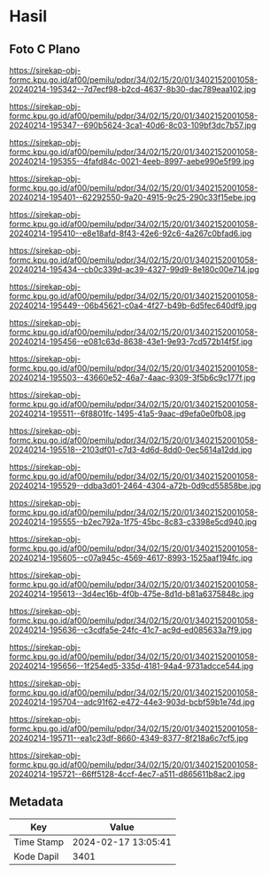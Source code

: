 # Hasil

## Foto C Plano

https://sirekap-obj-formc.kpu.go.id/af00/pemilu/pdpr/34/02/15/20/01/3402152001058-20240214-195342--7d7ecf98-b2cd-4637-8b30-dac789eaa102.jpg

https://sirekap-obj-formc.kpu.go.id/af00/pemilu/pdpr/34/02/15/20/01/3402152001058-20240214-195347--690b5624-3ca1-40d6-8c03-109bf3dc7b57.jpg

https://sirekap-obj-formc.kpu.go.id/af00/pemilu/pdpr/34/02/15/20/01/3402152001058-20240214-195355--4fafd84c-0021-4eeb-8997-aebe990e5f99.jpg

https://sirekap-obj-formc.kpu.go.id/af00/pemilu/pdpr/34/02/15/20/01/3402152001058-20240214-195401--62292550-9a20-4915-9c25-290c33f15ebe.jpg

https://sirekap-obj-formc.kpu.go.id/af00/pemilu/pdpr/34/02/15/20/01/3402152001058-20240214-195410--e8e18afd-8f43-42e6-92c6-4a267c0bfad6.jpg

https://sirekap-obj-formc.kpu.go.id/af00/pemilu/pdpr/34/02/15/20/01/3402152001058-20240214-195434--cb0c339d-ac39-4327-99d9-8e180c00e714.jpg

https://sirekap-obj-formc.kpu.go.id/af00/pemilu/pdpr/34/02/15/20/01/3402152001058-20240214-195449--06b45621-c0a4-4f27-b49b-6d5fec640df9.jpg

https://sirekap-obj-formc.kpu.go.id/af00/pemilu/pdpr/34/02/15/20/01/3402152001058-20240214-195456--e081c63d-8638-43e1-9e93-7cd572b14f5f.jpg

https://sirekap-obj-formc.kpu.go.id/af00/pemilu/pdpr/34/02/15/20/01/3402152001058-20240214-195503--43660e52-46a7-4aac-9309-3f5b6c9c177f.jpg

https://sirekap-obj-formc.kpu.go.id/af00/pemilu/pdpr/34/02/15/20/01/3402152001058-20240214-195511--6f8801fc-1495-41a5-9aac-d9efa0e0fb08.jpg

https://sirekap-obj-formc.kpu.go.id/af00/pemilu/pdpr/34/02/15/20/01/3402152001058-20240214-195518--2103df01-c7d3-4d6d-8dd0-0ec5614a12dd.jpg

https://sirekap-obj-formc.kpu.go.id/af00/pemilu/pdpr/34/02/15/20/01/3402152001058-20240214-195529--ddba3d01-2464-4304-a72b-0d9cd55858be.jpg

https://sirekap-obj-formc.kpu.go.id/af00/pemilu/pdpr/34/02/15/20/01/3402152001058-20240214-195555--b2ec792a-1f75-45bc-8c83-c3398e5cd940.jpg

https://sirekap-obj-formc.kpu.go.id/af00/pemilu/pdpr/34/02/15/20/01/3402152001058-20240214-195605--c07a945c-4569-4617-8993-1525aaf194fc.jpg

https://sirekap-obj-formc.kpu.go.id/af00/pemilu/pdpr/34/02/15/20/01/3402152001058-20240214-195613--3d4ec16b-4f0b-475e-8d1d-b81a6375848c.jpg

https://sirekap-obj-formc.kpu.go.id/af00/pemilu/pdpr/34/02/15/20/01/3402152001058-20240214-195636--c3cdfa5e-24fc-41c7-ac9d-ed085633a7f9.jpg

https://sirekap-obj-formc.kpu.go.id/af00/pemilu/pdpr/34/02/15/20/01/3402152001058-20240214-195656--1f254ed5-335d-4181-94a4-9731adcce544.jpg

https://sirekap-obj-formc.kpu.go.id/af00/pemilu/pdpr/34/02/15/20/01/3402152001058-20240214-195704--adc91f62-e472-44e3-903d-bcbf59b1e74d.jpg

https://sirekap-obj-formc.kpu.go.id/af00/pemilu/pdpr/34/02/15/20/01/3402152001058-20240214-195711--ea1c23df-8660-4349-8377-8f218a6c7cf5.jpg

https://sirekap-obj-formc.kpu.go.id/af00/pemilu/pdpr/34/02/15/20/01/3402152001058-20240214-195721--66ff5128-4ccf-4ec7-a511-d865611b8ac2.jpg


## Metadata

| Key        | Value               |
| ---------- | ------------------- |
| Time Stamp | 2024-02-17 13:05:41 |
| Kode Dapil | 3401                |



